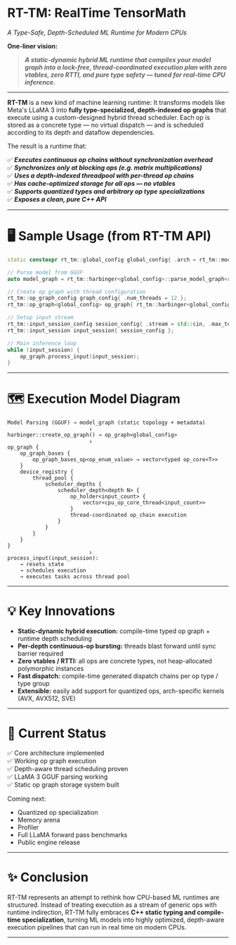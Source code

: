 # RT-TM: RealTime TensorMath

*A Type-Safe, Depth-Scheduled ML Runtime for Modern CPUs*

**One-liner vision:**

> ***A static-dynamic hybrid ML runtime that compiles your model graph into a lock-free, thread-coordinated execution plan with zero vtables, zero RTTI, and pure type safety — tuned for real-time CPU inference.***

---

**RT-TM** is a new kind of machine learning runtime:
It transforms models like Meta's LLaMA 3 into **fully type-specialized, depth-indexed op graphs** that execute using a custom-designed hybrid thread scheduler.
Each op is stored as a concrete type — no virtual dispatch — and is scheduled according to its depth and dataflow dependencies.

The result is a runtime that:

✅ ***Executes continuous op chains without synchronization overhead***  
✅ ***Synchronizes only at blocking ops (e.g. matrix multiplications)***  
✅ ***Uses a depth-indexed threadpool with per-thread op chains***  
✅ ***Has cache-optimized storage for all ops — no vtables***  
✅ ***Supports quantized types and arbitrary op type specializations***  
✅ ***Exposes a clean, pure C++ API***  

---

# 🖥️ **Sample Usage (from RT-TM API)**

```cpp
static constexpr rt_tm::global_config global_config{ .arch = rt_tm::model_arch::llama, .exceptions = false };

// Parse model from GGUF
auto model_graph = rt_tm::harbinger<global_config>::parse_model_graph<rt_tm::model_format::gguf>(argv[2]);

// Create op graph with thread configuration
rt_tm::op_graph_config graph_config{ .num_threads = 12 };
rt_tm::op_graph<global_config> op_graph{ rt_tm::harbinger<global_config>::create_op_graph(graph_config, model_graph) };

// Setup input stream
rt_tm::input_session_config session_config{ .stream = std::cin, .max_tokens = 1024 };
rt_tm::input_session input_session{ session_config };

// Main inference loop
while (input_session) {
    op_graph.process_input(input_session);
}
```

---

# 🗺️ **Execution Model Diagram**

```
Model Parsing (GGUF) → model_graph (static topology + metadata)
                          ↓
harbinger::create_op_graph() → op_graph<global_config>
                          ↓
op_graph {
    op_graph_bases {
        op_graph_bases_op<op_enum_value> → vector<typed op_core<T>>
    }
    device_registry {
        thread_pool {
            scheduler_depths {
                scheduler_depth<depth N> {
                    op_holder<input_count> {
                        vector<cpu_op_core_thread<input_count>>
                    }
                    thread-coordinated op_chain execution
                }
            }
        }
    }
}
                          ↓
process_input(input_session):
    → resets state
    → schedules execution
    → executes tasks across thread pool
```

---

# 💡 **Key Innovations**

* **Static-dynamic hybrid execution:** compile-time typed op graph + runtime depth scheduling  
* **Per-depth continuous-op bursting:** threads blast forward until sync barrier required  
* **Zero vtables / RTTI:** all ops are concrete types, not heap-allocated polymorphic instances  
* **Fast dispatch:** compile-time generated dispatch chains per op type / type group  
* **Extensible:** easily add support for quantized ops, arch-specific kernels (AVX, AVX512, SVE)  

---

# 🚀 **Current Status**

✅ Core architecture implemented  
✅ Working op graph execution  
✅ Depth-aware thread scheduling proven  
✅ LLaMA 3 GGUF parsing working  
✅ Static op graph storage system built  

Coming next:

* Quantized op specialization  
* Memory arena  
* Profiler  
* Full LLaMA forward pass benchmarks  
* Public engine release  

---

# ✨ **Conclusion**

RT-TM represents an attempt to rethink how CPU-based ML runtimes are structured.
Instead of treating execution as a stream of generic ops with runtime indirection, RT-TM fully embraces **C++ static typing and compile-time specialization**, turning ML models into highly optimized, depth-aware execution pipelines that can run in real time on modern CPUs.

---